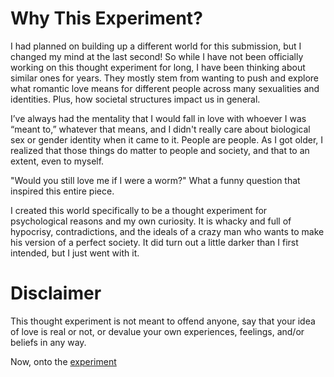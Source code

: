 # Why This Experiment?

I had planned on building up a different world for this submission, but I changed my mind at the last second! So while I have not been officially working on this thought experiment for long, I have been thinking about similar ones for years. They mostly stem from wanting to push and explore what romantic love means for different people across many sexualities and identities. Plus, how societal structures impact us in general. 

I’ve always had the mentality that I would fall in love with whoever I was “meant to,” whatever that means, and I didn't really care about biological sex or gender identity when it came to it. People are people. As I got older, I realized that those things do matter to people and society, and that to an extent, even to myself. 

"Would you still love me if I were a worm?" What a funny question that inspired this entire piece.

I created this world specifically to be a thought experiment for psychological reasons and my own curiosity. It is whacky and full of hypocrisy, contradictions, and the ideals of a crazy man who wants to make his version of a perfect society. It did turn out a little darker than I first intended, but I just went with it.

# Disclaimer

This thought experiment is not meant to offend anyone, say that your idea of love is real or not, or devalue your own experiences, feelings, and/or beliefs in any way.

Now, onto the [experiment](cyan.md)
